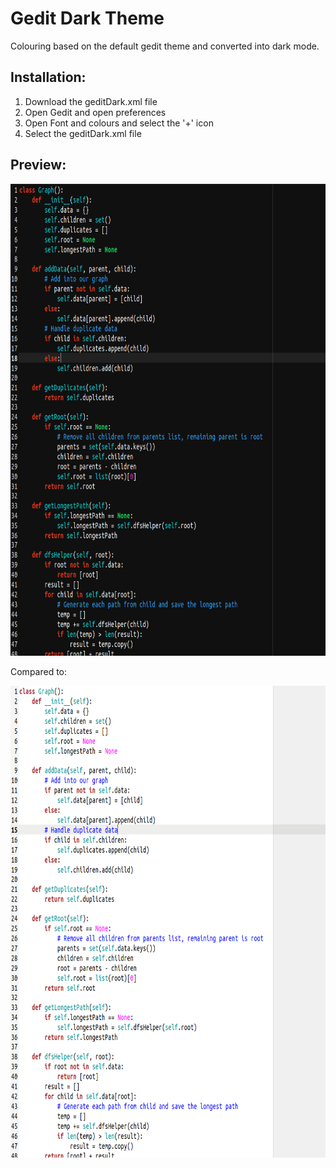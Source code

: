 # Gedit Dark Theme
Colouring based on the default gedit theme and converted into dark mode.

## Installation:

1. Download the geditDark.xml file
2. Open Gedit and open preferences
3. Open Font and colours and select the '+' icon
4. Select the geditDark.xml file

## Preview: 


<img src="https://raw.githubusercontent.com/sseanik/Gedit-Dark-Theme/master/previewTheme.png" width="796" height="755">

Compared to:

<img src="https://raw.githubusercontent.com/sseanik/Gedit-Dark-Theme/master/previewDefault.png" width="796" height="755">
